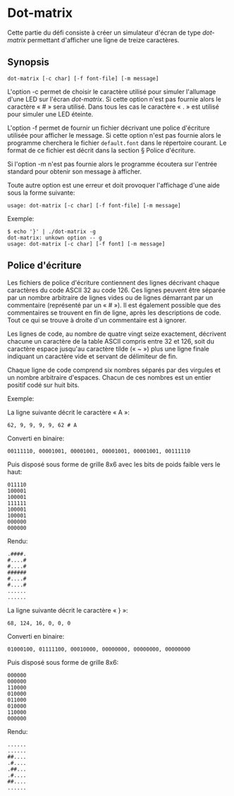 # Dot-matrix

Cette partie du défi consiste à créer un simulateur d'écran de type *dot-matrix* permettant d'afficher une ligne de treize caractères.

## Synopsis

    dot-matrix [-c char] [-f font-file] [-m message]

L'option -c permet de choisir le caractère utilisé pour simuler l'allumage d'une LED sur l'écran *dot-matrix*.
Si cette option n'est pas fournie alors le caractère « # » sera utilisé.
Dans tous les cas le caractère « . » est utilisé pour simuler une LED éteinte.

L'option -f permet de fournir un fichier décrivant une police d'écriture utilisée pour afficher le message.
Si cette option n'est pas fournie alors le programme cherchera le fichier `default.font` dans le répertoire courant.
Le format de ce fichier est décrit dans la section § Police d'écriture.

Si l'option -m n'est pas fournie alors le programme écoutera sur l'entrée standard pour obtenir son message à afficher.

Toute autre option est une erreur et doit provoquer l'affichage d'une aide sous la forme suivante:

    usage: dot-matrix [-c char] [-f font-file] [-m message]

Exemple:

    $ echo '}' | ./dot-matrix -g
    dot-matrix: unkown option -- g
    usage: dot-matrix [-c char] [-f font] [-m message]

## Police d'écriture

Les fichiers de police d'écriture contiennent des lignes décrivant chaque caractères du code ASCII 32 au code 126.
Ces lignes peuvent être séparée par un nombre arbitraire de lignes vides ou de lignes démarrant par un commentaire (représenté par un « # »).
Il est également possible que des commentaires se trouvent en fin de ligne, après les descriptions de code.
Tout ce qui se trouve à droite d'un commentaire est à ignorer.

Les lignes de code, au nombre de quatre vingt seize exactement, décrivent chacune un caractère de la table ASCII compris entre 32 et 126, soit du caractère espace jusqu'au caractère tilde (« ~ ») plus une ligne finale indiquant un caractère vide et servant de délimiteur de fin.

Chaque ligne de code comprend six nombres séparés par des virgules et un nombre arbitraire d'espaces.
Chacun de ces nombres est un entier positif codé sur huit bits.

Exemple:

La ligne suivante décrit le caractère « A »:

    62, 9, 9, 9, 9, 62 # A

Converti en binaire:

    00111110, 00001001, 00001001, 00001001, 00001001, 00111110

Puis disposé sous forme de grille 8x6 avec les bits de poids faible vers le haut:

    011110
    100001
    100001
    111111
    100001
    100001
    000000
    000000

Rendu:

    .####.
    #....#
    #....#
    ######
    #....#
    #....#
    ......
    ......

La ligne suivante décrit le caractère « } »:

    68, 124, 16, 0, 0, 0

Converti en binaire:

    01000100, 01111100, 00010000, 00000000, 00000000, 00000000

Puis disposé sous forme de grille 8x6:

    000000
    000000
    110000
    010000
    011000
    010000
    110000
    000000

Rendu:

    ......
    ......
    ##....
    .#....
    .##...
    .#....
    ##....
    ......
